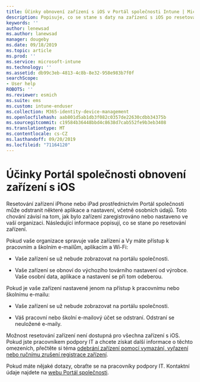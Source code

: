 ```yaml
---
title: Účinky obnovení zařízení s iOS v Portál společnosti Intune | Microsoft Docs
description: Popisuje, co se stane s daty na zařízení s iOS po resetování v Portál společnosti Intune.
keywords: ''
author: lenewsad
ms.author: lanewsad
manager: dougeby
ms.date: 09/18/2019
ms.topic: article
ms.prod: ''
ms.service: microsoft-intune
ms.technology: ''
ms.assetid: db99c3eb-4813-4c8b-8e32-958e983b7f0f
searchScope:
- User help
ROBOTS: ''
ms.reviewer: esmich
ms.suite: ems
ms.custom: intune-enduser
ms.collection: M365-identity-device-management
ms.openlocfilehash: aab801d5ab1db3f082c0357de22630cdbb34375b
ms.sourcegitcommit: c19584b36448bbd4c8638d7cab552fe9b3eb3408
ms.translationtype: MT
ms.contentlocale: cs-CZ
ms.lasthandoff: 09/20/2019
ms.locfileid: "71164120"
---
```

# <a name="effects-of-company-portal-ios-device-reset"></a>Účinky Portál společnosti obnovení zařízení s iOS 

Resetování zařízení iPhone nebo iPad prostřednictvím Portál společnosti může odstranit některé aplikace a nastavení, včetně osobních údajů. Toto chování závisí na tom, jak bylo zařízení zaregistrováno nebo nastaveno ve vaší organizaci. Následující informace popisují, co se stane po resetování zařízení.  

Pokud vaše organizace spravuje vaše zařízení a Vy máte přístup k pracovním a školním e-mailům, aplikacím a Wi-Fi:

- Vaše zařízení se už nebude zobrazovat na portálu společnosti.  

- Vaše zařízení se obnoví do výchozího továrního nastavení od výrobce. Vaše osobní data, aplikace a nastavení se při tom odeberou.

Pokud je vaše zařízení nastavené jenom na přístup k pracovnímu nebo školnímu e-mailu:

- Vaše zařízení se už nebude zobrazovat na portálu společnosti.  

- Váš pracovní nebo školní e-mailový účet se odstraní. Odstraní se neuložené e-maily.   

Možnost resetování zařízení není dostupná pro všechna zařízení s iOS. Pokud jste pracovníkem podpory IT a chcete získat další informace o těchto omezeních, přečtěte si téma [odebrání zařízení pomocí vymazání, vyřazení nebo ručnímu zrušení registrace zařízení](https://docs.microsoft.com/intune/devices-wipe).  

Pokud máte nějaké dotazy, obraťte se na pracovníky podpory IT. Kontaktní údaje najdete na [webu Portál společnosti](https://go.microsoft.com/fwlink/?linkid=2010980).
